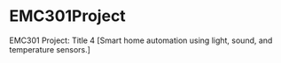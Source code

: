 # EMC301Project
EMC301 Project: Title 4 [Smart home automation using light, sound, and temperature sensors.]
